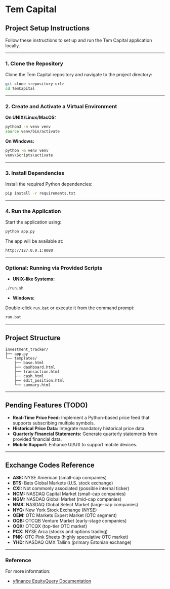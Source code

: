 # Tem Capital

## Project Setup Instructions

Follow these instructions to set up and run the Tem Capital application locally.

---

### 1. Clone the Repository

Clone the Tem Capital repository and navigate to the project directory:

```bash
git clone <repository-url>
cd TemCapital
```

---

### 2. Create and Activate a Virtual Environment

**On UNIX/Linux/MacOS:**

```bash
python3 -m venv venv
source venv/bin/activate
```

**On Windows:**

```cmd
python -m venv venv
venv\Scripts\activate
```

---

### 3. Install Dependencies

Install the required Python dependencies:

```bash
pip install -r requirements.txt
```

---

### 4. Run the Application

Start the application using:

```bash
python app.py
```

The app will be available at:

```
http://127.0.0.1:8080
```

---

### Optional: Running via Provided Scripts

- **UNIX-like Systems:**

```bash
./run.sh
```

- **Windows:**

Double-click `run.bat` or execute it from the command prompt:

```cmd
run.bat
```

---

## Project Structure

```
investment_tracker/
├── app.py
└── templates/
    ├── base.html
    ├── dashboard.html
    ├── transaction.html
    ├── cash.html
    ├── edit_position.html
    └── summary.html
```

---

## Pending Features (TODO)

- **Real-Time Price Feed:** Implement a Python-based price feed that supports subscribing multiple symbols.
- **Historical Price Data:** Integrate mandatory historical price data.
- **Quarterly Financial Statements:** Generate quarterly statements from provided financial data.
- **Mobile Support:** Enhance UI/UX to support mobile devices.

---

## Exchange Codes Reference

- **ASE:** NYSE American (small-cap companies)
- **BTS:** Bats Global Markets (U.S. stock exchange)
- **CXI:** Not commonly associated (possible internal ticker)
- **NCM:** NASDAQ Capital Market (small-cap companies)
- **NGM:** NASDAQ Global Market (mid-cap companies)
- **NMS:** NASDAQ Global Select Market (large-cap companies)
- **NYQ:** New York Stock Exchange (NYSE)
- **OEM:** OTC Markets Expert Market (OTC segment)
- **OQB:** OTCQB Venture Market (early-stage companies)
- **OQX:** OTCQX (top-tier OTC market)
- **PCX:** NYSE Arca (stocks and options trading)
- **PNK:** OTC Pink Sheets (highly speculative OTC market)
- **YHD:** NASDAQ OMX Tallinn (primary Estonian exchange)

---

### Reference

For more information:
- [yfinance EquityQuery Documentation](https://yfinance-python.org/reference/api/yfinance.EquityQuery.html)




